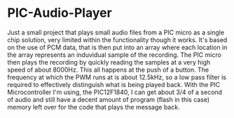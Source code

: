 # PIC-Audio-Player
Just a small project that plays small audio files from a PIC micro as a single chip solution, very limited within the functionality though it works. It's based on the use of PCM data, that is then put into an array where each location in the array represents an induvidual sample of the recording. The PIC micro then plays the recording by quickly reading the samples at a very high speed of about 8000Hz. This all happens at the push of a button. The frequency at which the PWM runs at is about 12.5kHz, so a low pass filter is required to effectively distinguish what is being played back. With the PIC Microcontroller I'm using, the PIC12F1840, I can get about 3/4 of a second of audio and still have a decent amount of program (flash in this case) memory left over for the code that plays the message back.
